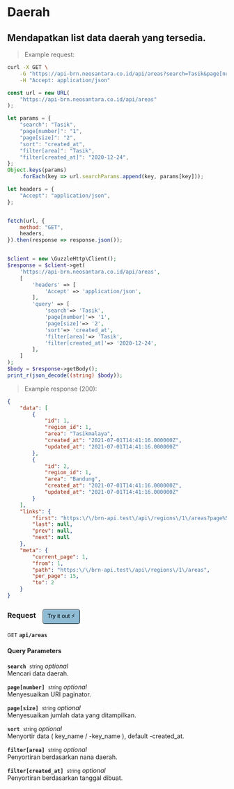 # Daerah


## Mendapatkan list data daerah yang tersedia.




> Example request:

```bash
curl -X GET \
    -G "https://api-brn.neosantara.co.id/api/areas?search=Tasik&page[number]=1&page[size]=2&sort=created_at&filter[area]=Tasik&filter[created_at]=2020-12-24" \
    -H "Accept: application/json"
```

```javascript
const url = new URL(
    "https://api-brn.neosantara.co.id/api/areas"
);

let params = {
    "search": "Tasik",
    "page[number]": "1",
    "page[size]": "2",
    "sort": "created_at",
    "filter[area]": "Tasik",
    "filter[created_at]": "2020-12-24",
};
Object.keys(params)
    .forEach(key => url.searchParams.append(key, params[key]));

let headers = {
    "Accept": "application/json",
};


fetch(url, {
    method: "GET",
    headers,
}).then(response => response.json());
```

```php

$client = new \GuzzleHttp\Client();
$response = $client->get(
    'https://api-brn.neosantara.co.id/api/areas',
    [
        'headers' => [
            'Accept' => 'application/json',
        ],
        'query' => [
            'search'=> 'Tasik',
            'page[number]'=> '1',
            'page[size]'=> '2',
            'sort'=> 'created_at',
            'filter[area]'=> 'Tasik',
            'filter[created_at]'=> '2020-12-24',
        ],
    ]
);
$body = $response->getBody();
print_r(json_decode((string) $body));
```


> Example response (200):

```json
{
    "data": [
        {
            "id": 1,
            "region_id": 1,
            "area": "Tasikmalaya",
            "created_at": "2021-07-01T14:41:16.000000Z",
            "updated_at": "2021-07-01T14:41:16.000000Z"
        },
        {
            "id": 2,
            "region_id": 1,
            "area": "Bandung",
            "created_at": "2021-07-01T14:41:16.000000Z",
            "updated_at": "2021-07-01T14:41:16.000000Z"
        }
    ],
    "links": {
        "first": "https:\/\/brn-api.test\/api\/regions\/1\/areas?page%5Bnumber%5D=1",
        "last": null,
        "prev": null,
        "next": null
    },
    "meta": {
        "current_page": 1,
        "from": 1,
        "path": "https:\/\/brn-api.test\/api\/regions\/1\/areas",
        "per_page": 15,
        "to": 2
    }
}
```
<div id="execution-results-GETapi-areas" hidden>
    <blockquote>Received response<span id="execution-response-status-GETapi-areas"></span>:</blockquote>
    <pre class="json"><code id="execution-response-content-GETapi-areas"></code></pre>
</div>
<div id="execution-error-GETapi-areas" hidden>
    <blockquote>Request failed with error:</blockquote>
    <pre><code id="execution-error-message-GETapi-areas"></code></pre>
</div>
<form id="form-GETapi-areas" data-method="GET" data-path="api/areas" data-authed="0" data-hasfiles="0" data-headers='{"Accept":"application\/json"}' onsubmit="event.preventDefault(); executeTryOut('GETapi-areas', this);">
<h3>
    Request&nbsp;&nbsp;&nbsp;
        <button type="button" style="background-color: #8fbcd4; padding: 5px 10px; border-radius: 5px; border-width: thin;" id="btn-tryout-GETapi-areas" onclick="tryItOut('GETapi-areas');">Try it out ⚡</button>
    <button type="button" style="background-color: #c97a7e; padding: 5px 10px; border-radius: 5px; border-width: thin;" id="btn-canceltryout-GETapi-areas" onclick="cancelTryOut('GETapi-areas');" hidden>Cancel</button>&nbsp;&nbsp;
    <button type="submit" style="background-color: #6ac174; padding: 5px 10px; border-radius: 5px; border-width: thin;" id="btn-executetryout-GETapi-areas" hidden>Send Request 💥</button>
    </h3>
<p>
<small class="badge badge-green">GET</small>
 <b><code>api/areas</code></b>
</p>
<h4 class="fancy-heading-panel"><b>Query Parameters</b></h4>
<p>
<b><code>search</code></b>&nbsp;&nbsp;<small>string</small>     <i>optional</i> &nbsp;
<input type="text" name="search" data-endpoint="GETapi-areas" data-component="query"  hidden>
<br>
Mencari data daerah.
</p>
<p>
<b><code>page[number]</code></b>&nbsp;&nbsp;<small>string</small>     <i>optional</i> &nbsp;
<input type="text" name="page[number]" data-endpoint="GETapi-areas" data-component="query"  hidden>
<br>
Menyesuaikan URI paginator.
</p>
<p>
<b><code>page[size]</code></b>&nbsp;&nbsp;<small>string</small>     <i>optional</i> &nbsp;
<input type="text" name="page[size]" data-endpoint="GETapi-areas" data-component="query"  hidden>
<br>
Menyesuaikan jumlah data yang ditampilkan.
</p>
<p>
<b><code>sort</code></b>&nbsp;&nbsp;<small>string</small>     <i>optional</i> &nbsp;
<input type="text" name="sort" data-endpoint="GETapi-areas" data-component="query"  hidden>
<br>
Menyortir data ( key_name / -key_name ), default -created_at.
</p>
<p>
<b><code>filter[area]</code></b>&nbsp;&nbsp;<small>string</small>     <i>optional</i> &nbsp;
<input type="text" name="filter[area]" data-endpoint="GETapi-areas" data-component="query"  hidden>
<br>
Penyortiran berdasarkan nana daerah.
</p>
<p>
<b><code>filter[created_at]</code></b>&nbsp;&nbsp;<small>string</small>     <i>optional</i> &nbsp;
<input type="text" name="filter[created_at]" data-endpoint="GETapi-areas" data-component="query"  hidden>
<br>
Penyortiran berdasarkan tanggal dibuat.
</p>
</form>



